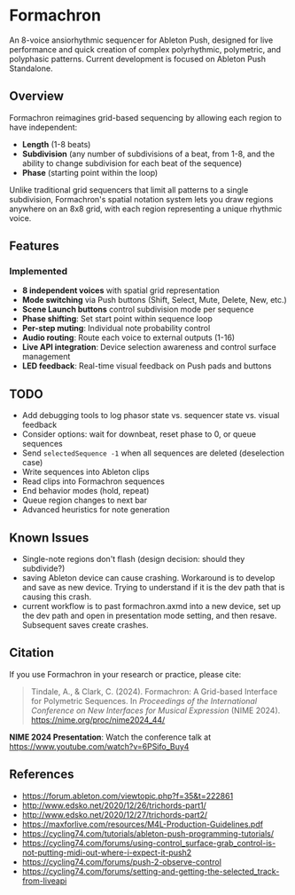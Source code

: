 Formachron
==========

An 8-voice ansiorhythmic sequencer for Ableton Push, designed for live performance and quick creation of complex polyrhythmic, polymetric, and polyphasic patterns. Current development is focused on Ableton Push Standalone. 

## Overview

Formachron reimagines grid-based sequencing by allowing each region to have independent:
- **Length** (1-8 beats)
- **Subdivision** (any number of subdivisions of a beat, from 1-8, and the ability to change subdivision for each beat of the sequence)
- **Phase** (starting point within the loop)

Unlike traditional grid sequencers that limit all patterns to a single subdivision, Formachron's spatial notation system lets you draw regions anywhere on an 8x8 grid, with each region representing a unique rhythmic voice.

## Features

### Implemented
- **8 independent voices** with spatial grid representation
- **Mode switching** via Push buttons (Shift, Select, Mute, Delete, New, etc.)
- **Scene Launch buttons** control subdivision mode per sequence
- **Phase shifting**: Set start point within sequence loop
- **Per-step muting**: Individual note probability control
- **Audio routing**: Route each voice to external outputs (1-16)
- **Live API integration**: Device selection awareness and control surface management
- **LED feedback**: Real-time visual feedback on Push pads and buttons

## TODO
- Add debugging tools to log phasor state vs. sequencer state vs. visual feedback
- Consider options: wait for downbeat, reset phase to 0, or queue sequences
- Send `selectedSequence -1` when all sequences are deleted (deselection case)
- Write sequences into Ableton clips
- Read clips into Formachron sequences
- End behavior modes (hold, repeat)
- Queue region changes to next bar
- Advanced heuristics for note generation

## Known Issues
- Single-note regions don't flash (design decision: should they subdivide?)
- saving Ableton device can cause crashing. Workaround is to develop and save as new device. Trying to understand if it is the dev path that is causing this crash.
- current workflow is to past formachron.axmd into a new device, set up the dev path and open in presentation mode setting, and then resave. Subsequent saves create crashes. 

## Citation

If you use Formachron in your research or practice, please cite:

> Tindale, A., & Clark, C. (2024). Formachron: A Grid-based Interface for Polymetric Sequences. In _Proceedings of the International Conference on New Interfaces for Musical Expression_ (NIME 2024). https://nime.org/proc/nime2024_44/

**NIME 2024 Presentation**: Watch the conference talk at https://www.youtube.com/watch?v=6PSifo_Buy4

## References
- https://forum.ableton.com/viewtopic.php?f=35&t=222861
- http://www.edsko.net/2020/12/26/trichords-part1/
- http://www.edsko.net/2020/12/27/trichords-part2/
- https://maxforlive.com/resources/M4L-Production-Guidelines.pdf
- https://cycling74.com/tutorials/ableton-push-programming-tutorials/
- https://cycling74.com/forums/using-control_surface-grab_control-is-not-putting-midi-out-where-i-expect-it-push2
- https://cycling74.com/forums/push-2-observe-control
- https://cycling74.com/forums/setting-and-getting-the-selected_track-from-liveapi

